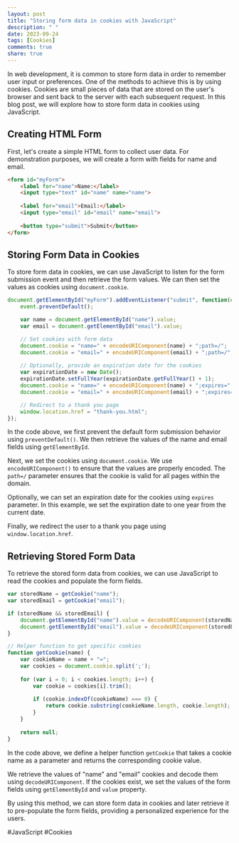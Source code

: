 ```yaml
---
layout: post
title: "Storing form data in cookies with JavaScript"
description: " "
date: 2023-09-24
tags: [Cookies]
comments: true
share: true
---
```


In web development, it is common to store form data in order to remember user input or preferences. One of the methods to achieve this is by using cookies. Cookies are small pieces of data that are stored on the user's browser and sent back to the server with each subsequent request. In this blog post, we will explore how to store form data in cookies using JavaScript.

## Creating HTML Form

First, let's create a simple HTML form to collect user data. For demonstration purposes, we will create a form with fields for name and email.

```html
<form id="myForm">
    <label for="name">Name:</label>
    <input type="text" id="name" name="name">
  
    <label for="email">Email:</label>
    <input type="email" id="email" name="email">
  
    <button type="submit">Submit</button>
</form>
```

## Storing Form Data in Cookies

To store form data in cookies, we can use JavaScript to listen for the form submission event and then retrieve the form values. We can then set the values as cookies using `document.cookie`.

```javascript
document.getElementById("myForm").addEventListener("submit", function(event) {
    event.preventDefault();

    var name = document.getElementById("name").value;
    var email = document.getElementById("email").value;

    // Set cookies with form data
    document.cookie = "name=" + encodeURIComponent(name) + ";path=/";
    document.cookie = "email=" + encodeURIComponent(email) + ";path=/";
  
    // Optionally, provide an expiration date for the cookies
    var expirationDate = new Date();
    expirationDate.setFullYear(expirationDate.getFullYear() + 1);
    document.cookie = "name=" + encodeURIComponent(name) + ";expires=" + expirationDate.toUTCString() + ";path=/";
    document.cookie = "email=" + encodeURIComponent(email) + ";expires=" + expirationDate.toUTCString() + ";path=/";

    // Redirect to a thank you page
    window.location.href = "thank-you.html";
});
```

In the code above, we first prevent the default form submission behavior using `preventDefault()`. We then retrieve the values of the name and email fields using `getElementById`. 

Next, we set the cookies using `document.cookie`. We use `encodeURIComponent()` to ensure that the values are properly encoded. The `path=/` parameter ensures that the cookie is valid for all pages within the domain.

Optionally, we can set an expiration date for the cookies using `expires` parameter. In this example, we set the expiration date to one year from the current date.

Finally, we redirect the user to a thank you page using `window.location.href`.

## Retrieving Stored Form Data

To retrieve the stored form data from cookies, we can use JavaScript to read the cookies and populate the form fields.

```javascript
var storedName = getCookie("name");
var storedEmail = getCookie("email");

if (storedName && storedEmail) {
    document.getElementById("name").value = decodeURIComponent(storedName);
    document.getElementById("email").value = decodeURIComponent(storedEmail);
}

// Helper function to get specific cookies
function getCookie(name) {
    var cookieName = name + "=";
    var cookies = document.cookie.split(';');
  
    for (var i = 0; i < cookies.length; i++) {
        var cookie = cookies[i].trim();
      
        if (cookie.indexOf(cookieName) === 0) {
            return cookie.substring(cookieName.length, cookie.length);
        }
    }
  
    return null;
}
```

In the code above, we define a helper function `getCookie` that takes a cookie name as a parameter and returns the corresponding cookie value.

We retrieve the values of "name" and "email" cookies and decode them using `decodeURIComponent`. If the cookies exist, we set the values of the form fields using `getElementById` and `value` property.

By using this method, we can store form data in cookies and later retrieve it to pre-populate the form fields, providing a personalized experience for the users.

#JavaScript #Cookies